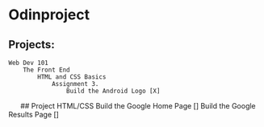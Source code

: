 # Odinproject

## Projects:
    Web Dev 101
        The Front End
            HTML and CSS Basics
                Assignment 3.
                    Build the Android Logo [X]
            ## Project HTML/CSS
            Build the Google Home Page []
            Build the Google Results Page []
